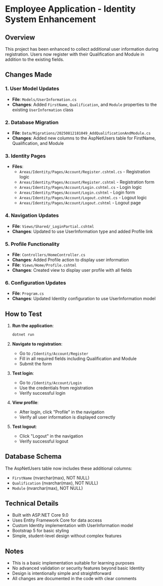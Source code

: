 # Employee Application - Identity System Enhancement

## Overview
This project has been enhanced to collect additional user information during registration. Users now register with their Qualification and Module in addition to the existing fields.

## Changes Made

### 1. User Model Updates
- **File**: `Models/UserInformation.cs`
- **Changes**: Added `FirstName`, `Qualification`, and `Module` properties to the existing `UserInformation` class

### 2. Database Migration
- **File**: `Data/Migrations/20250812181049_AddQualificationAndModule.cs`
- **Changes**: Added new columns to the AspNetUsers table for FirstName, Qualification, and Module

### 3. Identity Pages
- **Files**: 
  - `Areas/Identity/Pages/Account/Register.cshtml.cs` - Registration logic
  - `Areas/Identity/Pages/Account/Register.cshtml` - Registration form
  - `Areas/Identity/Pages/Account/Login.cshtml.cs` - Login logic
  - `Areas/Identity/Pages/Account/Login.cshtml` - Login form
  - `Areas/Identity/Pages/Account/Logout.cshtml.cs` - Logout logic
  - `Areas/Identity/Pages/Account/Logout.cshtml` - Logout page

### 4. Navigation Updates
- **File**: `Views/Shared/_LoginPartial.cshtml`
- **Changes**: Updated to use UserInformation type and added Profile link

### 5. Profile Functionality
- **File**: `Controllers/HomeController.cs`
- **Changes**: Added Profile action to display user information
- **File**: `Views/Home/Profile.cshtml`
- **Changes**: Created view to display user profile with all fields

### 6. Configuration Updates
- **File**: `Program.cs`
- **Changes**: Updated Identity configuration to use UserInformation model

## How to Test

1. **Run the application**:
   ```bash
   dotnet run
   ```

2. **Navigate to registration**:
   - Go to `/Identity/Account/Register`
   - Fill in all required fields including Qualification and Module
   - Submit the form

3. **Test login**:
   - Go to `/Identity/Account/Login`
   - Use the credentials from registration
   - Verify successful login

4. **View profile**:
   - After login, click "Profile" in the navigation
   - Verify all user information is displayed correctly

5. **Test logout**:
   - Click "Logout" in the navigation
   - Verify successful logout

## Database Schema
The AspNetUsers table now includes these additional columns:
- `FirstName` (nvarchar(max), NOT NULL)
- `Qualification` (nvarchar(max), NOT NULL)  
- `Module` (nvarchar(max), NOT NULL)

## Technical Details
- Built with ASP.NET Core 9.0
- Uses Entity Framework Core for data access
- Custom Identity implementation with UserInformation model
- Bootstrap 5 for basic styling
- Simple, student-level design without complex features

## Notes
- This is a basic implementation suitable for learning purposes
- No advanced validation or security features beyond basic Identity
- Design is intentionally simple and straightforward
- All changes are documented in the code with clear comments 